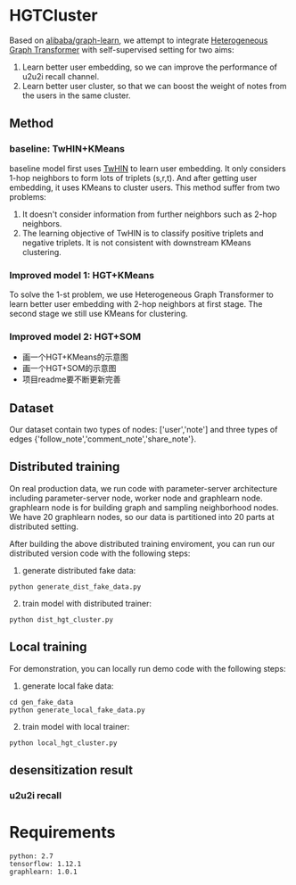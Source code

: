 
# HGTCluster
Based on [alibaba/graph-learn](https://github.com/alibaba/graph-learn), we attempt to integrate [Heterogeneous Graph Transformer](https://arxiv.org/pdf/2003.01332.pdf) with self-supervised setting for two aims:

1. Learn better user embedding, so we can improve the performance of u2u2i recall channel.
2. Learn better user cluster, so that we can boost the weight of notes from the users in the same cluster.

## Method 
### baseline: TwHIN+KMeans
baseline model first uses [TwHIN](https://arxiv.org/pdf/2202.05387.pdf) to learn user embedding. It only considers 1-hop neighbors to form lots of triplets (s,r,t). And after getting user embedding, it uses KMeans to cluster users. This method suffer from two problems:
1. It doesn't consider information from further neighbors such as 2-hop neighbors.
2. The learning objective of TwHIN is to classify positive triplets and negative triplets. It is not consistent with downstream KMeans clustering.

### Improved model 1: HGT+KMeans
To solve the 1-st problem, we use Heterogeneous Graph Transformer to learn better user embedding with 2-hop neighbors at first stage. The second stage we still use KMeans for clustering.


### Improved model 2: HGT+SOM

- 画一个HGT+KMeans的示意图
- 画一个HGT+SOM的示意图
- 项目readme要不断更新完善


## Dataset
Our dataset contain two types of nodes: ['user','note'] and three types of edges {'follow_note','comment_note','share_note'}.

## Distributed training
On real production data, we run code with parameter-server architecture including parameter-server node, worker node and graphlearn node. graphlearn node is for building graph and sampling neighborhood nodes. We have 20 graphlearn nodes, so our data is partitioned into 20 parts at distributed setting.

After building the above distributed training enviroment, you can run our distributed version code with the following steps:
1. generate distributed fake data: 
```
python generate_dist_fake_data.py
```

2. train model with distributed trainer:
```
python dist_hgt_cluster.py
```

## Local training 
For demonstration, you can locally run demo code with the following steps:
1. generate local fake data:
 ```
 cd gen_fake_data
 python generate_local_fake_data.py
 ```
2. train model with local trainer: 
```
python local_hgt_cluster.py
```

## desensitization result
### u2u2i recall


# Requirements
```
python: 2.7
tensorflow: 1.12.1
graphlearn: 1.0.1
```